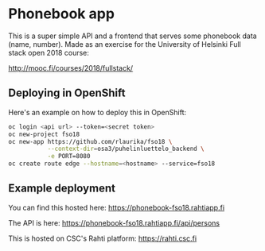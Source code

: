 # Phonebook app

This is a super simple API and a frontend that serves some phonebook data
(name, number). Made as an exercise for the University of Helsinki Full
stack open 2018 course:

http://mooc.fi/courses/2018/fullstack/

## Deploying in OpenShift

Here's an example on how to deploy this in OpenShift:

```bash
oc login <api url> --token=<secret token>
oc new-project fso18
oc new-app https://github.com/rlaurika/fso18 \
           --context-dir=osa3/puhelinluettelo_backend \
           -e PORT=8080
oc create route edge --hostname=<hostname> --service=fso18
```

## Example deployment

You can find this hosted here:
https://phonebook-fso18.rahtiapp.fi

The API is here:
https://phonebook-fso18.rahtiapp.fi/api/persons

This is hosted on CSC's Rahti platform: https://rahti.csc.fi